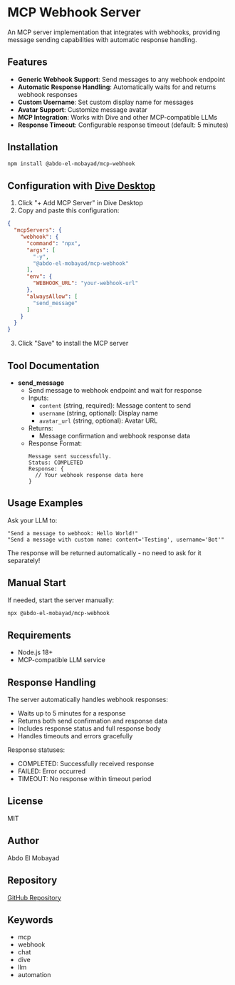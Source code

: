 # MCP Webhook Server

An MCP server implementation that integrates with webhooks, providing message sending capabilities with automatic response handling.

## Features

* **Generic Webhook Support**: Send messages to any webhook endpoint
* **Automatic Response Handling**: Automatically waits for and returns webhook responses
* **Custom Username**: Set custom display name for messages
* **Avatar Support**: Customize message avatar
* **MCP Integration**: Works with Dive and other MCP-compatible LLMs
* **Response Timeout**: Configurable response timeout (default: 5 minutes)

## Installation

```bash
npm install @abdo-el-mobayad/mcp-webhook
```

## Configuration with [Dive Desktop](https://github.com/OpenAgentPlatform/Dive)

1. Click "+ Add MCP Server" in Dive Desktop
2. Copy and paste this configuration:

```json
{
  "mcpServers": {
    "webhook": {
      "command": "npx",
      "args": [
        "-y",
        "@abdo-el-mobayad/mcp-webhook"
      ],
      "env": {
        "WEBHOOK_URL": "your-webhook-url"
      },
      "alwaysAllow": [
        "send_message"
      ]
    }
  }
}
```

3. Click "Save" to install the MCP server

## Tool Documentation

* **send_message**
  * Send message to webhook endpoint and wait for response
  * Inputs:
    * `content` (string, required): Message content to send
    * `username` (string, optional): Display name
    * `avatar_url` (string, optional): Avatar URL
  * Returns:
    * Message confirmation and webhook response data
  * Response Format:
    ```
    Message sent successfully.
    Status: COMPLETED
    Response: {
      // Your webhook response data here
    }
    ```

## Usage Examples

Ask your LLM to:
```
"Send a message to webhook: Hello World!"
"Send a message with custom name: content='Testing', username='Bot'"
```

The response will be returned automatically - no need to ask for it separately!

## Manual Start

If needed, start the server manually:

```bash
npx @abdo-el-mobayad/mcp-webhook
```

## Requirements

* Node.js 18+
* MCP-compatible LLM service

## Response Handling

The server automatically handles webhook responses:
- Waits up to 5 minutes for a response
- Returns both send confirmation and response data
- Includes response status and full response body
- Handles timeouts and errors gracefully

Response statuses:
- COMPLETED: Successfully received response
- FAILED: Error occurred
- TIMEOUT: No response within timeout period

## License

MIT

## Author

Abdo El Mobayad

## Repository

[GitHub Repository](https://github.com/Abdo-El-Mobayad/Webhook-Mcp-Claude)

## Keywords

* mcp
* webhook
* chat
* dive
* llm
* automation
